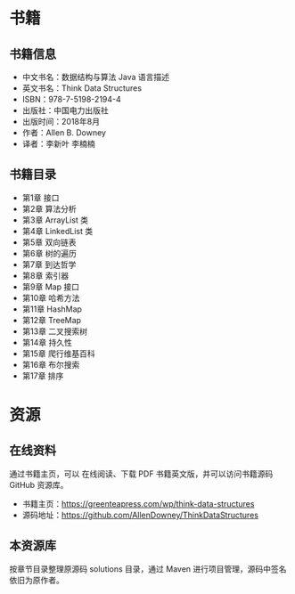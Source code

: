 # 书籍

## 书籍信息

* 中文书名：数据结构与算法 Java 语言描述
* 英文书名：Think Data Structures
* ISBN：978-7-5198-2194-4
* 出版社：中国电力出版社
* 出版时间：2018年8月
* 作者：Allen B. Downey
* 译者：李新叶 李楠楠

## 书籍目录

* 第1章 接口
* 第2章 算法分析
* 第3章 ArrayList 类
* 第4章 LinkedList 类
* 第5章 双向链表
* 第6章 树的遍历
* 第7章 到达哲学
* 第8章 索引器
* 第9章 Map 接口
* 第10章 哈希方法
* 第11章 HashMap
* 第12章 TreeMap
* 第13章 二叉搜索树
* 第14章 持久性
* 第15章 爬行维基百科
* 第16章 布尔搜索
* 第17章 排序

# 资源

## 在线资料

通过书籍主页，可以 在线阅读、下载 PDF 书籍英文版，并可以访问书籍源码 GitHub 资源库。

* 书籍主页：https://greenteapress.com/wp/think-data-structures
* 源码地址：https://github.com/AllenDowney/ThinkDataStructures

## 本资源库

按章节目录整理原源码 solutions 目录，通过 Maven 进行项目管理，源码中签名依旧为原作者。
